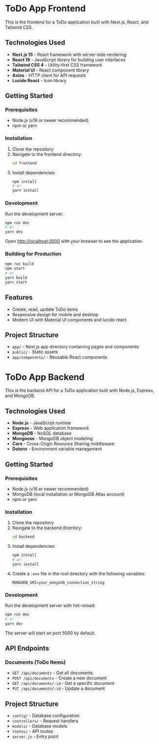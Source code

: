 # ToDo App Frontend

This is the frontend for a ToDo application built with Next.js, React, and Tailwind CSS.

## Technologies Used

- **Next.js 15** - React framework with server-side rendering
- **React 19** - JavaScript library for building user interfaces
- **Tailwind CSS 4** - Utility-first CSS framework
- **Material UI** - React component library
- **Axios** - HTTP client for API requests
- **Lucide React** - Icon library

## Getting Started

### Prerequisites

- Node.js (v18 or newer recommended)
- npm or yarn

### Installation

1. Clone the repository
2. Navigate to the frontend directory:
   ```bash
   cd frontend
   ```
3. Install dependencies:
   ```bash
   npm install
   # or
   yarn install
   ```

### Development

Run the development server:

```bash
npm run dev
# or
yarn dev
```

Open [http://localhost:3000](http://localhost:3000) with your browser to see the application.

### Building for Production

```bash
npm run build
npm start
# or
yarn build
yarn start
```

## Features

- Create, read, update ToDo items
- Responsive design for mobile and desktop
- Modern UI with Material UI components and lucide react

## Project Structure

- `app/` - Next.js app directory containing pages and components
- `public/` - Static assets
- `app/components/` - Reusable React components

# ToDo App Backend

This is the backend API for a ToDo application built with Node.js, Express, and MongoDB.

## Technologies Used

- **Node.js** - JavaScript runtime
- **Express** - Web application framework
- **MongoDB** - NoSQL database
- **Mongoose** - MongoDB object modeling
- **Cors** - Cross-Origin Resource Sharing middleware
- **Dotenv** - Environment variable management

## Getting Started

### Prerequisites

- Node.js (v16 or newer recommended)
- MongoDB (local installation or MongoDB Atlas account)
- npm or yarn

### Installation

1. Clone the repository
2. Navigate to the backend directory:
   ```bash
   cd backend
   ```
3. Install dependencies:
   ```bash
   npm install
   # or
   yarn install
   ```
4. Create a `.env` file in the root directory with the following variables:
   ```
   MONGODB_URI=your_mongodb_connection_string
   ```

### Development

Run the development server with hot-reload:

```bash
npm run dev
# or
yarn dev
```

The server will start on port 5000 by default.

## API Endpoints

### Documents (ToDo Items)

- `GET /api/documents` - Get all documents
- `POST /api/documents` - Create a new document
- `GET /api/documents/:id` - Get a specific document
- `PUT /api/documents/:id` - Update a document
 
## Project Structure

- `config/` - Database configuration
- `controllers/` - Request handlers
- `models/` - Database models
- `routes/` - API routes
- `server.js` - Entry point 
